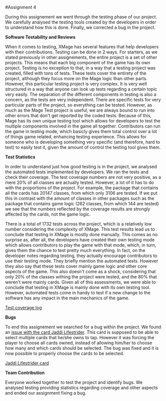 #Assignment 4

During this assignement we went through the testing phase of our project. We carefully analysed the testing tools created
by the developers in order to understand how this is done. Finally, we corrected a bug in the project.

__Software Testability and Reviews__

When it comes to testing, XMage has several features that help developers with their contributions. Testing can be done in 2 ways. For starters, as we stated previously in other assignements, the entire project is a set of other projects. This means that each big component of the game has its own project. Testing is no exception to that, in a way that a testing project was created, filled with tons of tests. These tests cover the entirety of the project, although they focus more on the Mage logic than other parts. However, this particular testing project is very complex. It is very well structured in a way that anyone can look up tests regarding a certain topic very easily. The separation of the different components in testing is also a concern, as the tests are very independent. There are specific tests for very particular parts of the project, so everything can be tested. However, as much as the Mage Test project is useful, we are always bound to run into other errors that don't get reported by the coded tests. Because of this, Mage has its own unique testing tool which allows for developers to test the multiple components involved in the game all together. Contributors can run the game in testing mode, which basicly gives them total control over a lot of things game related, enhancing testing experience. This allows for someone who is developing something very specific (and therefore, hard to test) to easily test it, given the amount of control the testing tool gives them.

__Test Statistics__

In order to understand just how good testing is in the project, we analysed the automated tests implemented by developers. We ran the tests and check their coverage.
The test coverage numbers are not very positive, as a mere 20% of all classes are actually tested. However, a lot of it has to do with the proportions of the project. For example, the package that contains all the cards has 20147 classes, from which only 3106 are tested. If we put this in contrast with the amount of classes in other packages such as the package that contains game logic (262 classes, from which 144 are tested) we see that the numbers reflected by the coverage results are strongly affected by the cards, not the game logic.

There is a total of 1732 tests across the project, which is a relatively low number considering the complexity of XMage.
This test results lead us to conclude that testing in XMage is mostly done manually. This comes as no surprise as, after all, the developers have created their own testing mode which allows contributors to play the game with that mode, which, in turn, gives them the chance to test pretty much everything. In fact, on the developer notes regarding testing, they actually encourage contributors to use their testing mode. They briefly mention the automated tests. However they also say that these tests cover mainly game logic and other core aspects of the game. This also doesn't come as a shock, considering that only 20% of the classes withing the project were tested, and the 80% that weren't were mainly cards.
Given all of this assessments, we were able to conclude that testing in XMage is mainly done with its own testing tool. However, automated tests come in handy to test if a new change to the software has any impact in the main mechanics of the game.

[Test coverage log](http://htmlpreview.github.io/?https://github.com/PedroTav/mage/blob/master/ESOF-DOCS/CoverageReport/index.html)

__Bugs__

To end this assignement we searched for a bug within the project. We found an [issue with the card Jaddi Lifestrider](https://github.com/magefree/mage/issues/2469). This card is supposed to be able to select multiple cards that he/she owns to tap. However it was forcing the player to choose all cards owned, instead of allowing him/her to choose how many and which cards should be selected. The bug was fixed and it is now possible to properly choose the cards to be selected.

[Jaddi Lifestrider card](https://github.com/PedroTav/mage/blob/master/Mage.Sets/src/mage/cards/j/JaddiLifestrider.java)

__Team Contribution__

Everyone worked together to test the project and identify bugs. We analysed testing providing statistics regarding coverage
and other aspects and ended our assignment fixing a bug.
